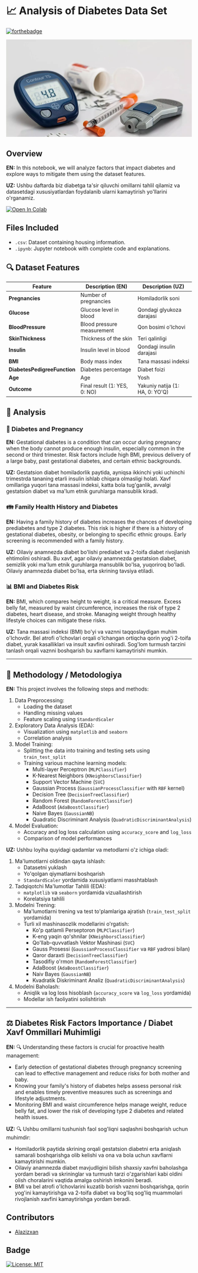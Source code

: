 # 📈 Analysis of Diabetes Data Set

[![forthebadge](https://forthebadge.com/images/badges/made-with-python.svg)](https://www.python.org/)




![Diabetes Risk Factors](diabet.jpg)



## Overview

**EN:** In this notebook, we will analyze factors that impact diabetes and explore ways to mitigate them using the dataset features.

**UZ:** Ushbu daftarda biz diabetga ta'sir qiluvchi omillarni tahlil qilamiz va datasetdagi xususiyatlardan foydalanib ularni kamaytirish yo'llarini o'rganamiz.



[![Open In Colab](https://colab.research.google.com/assets/colab-badge.svg)](https://colab.research.google.com/github/Alazizxan/DIABET-classification-DaTa-Science-)


## Files Included
- `.csv`: Dataset containing housing information.
- `.ipynb`: Jupyter notebook with complete code and explanations.


## 🔍 Dataset Features

| Feature                | Description (EN)                  | Description (UZ)                        |
|------------------------|-----------------------------------|-----------------------------------------|
| **Pregnancies**        | Number of pregnancies             | Homiladorlik soni                       |
| **Glucose**            | Glucose level in blood            | Qondagi glyukoza darajasi               |
| **BloodPressure**      | Blood pressure measurement        | Qon bosimi o'lchovi                     |
| **SkinThickness**      | Thickness of the skin             | Teri qalinligi                          |
| **Insulin**            | Insulin level in blood            | Qondagi insulin darajasi                |
| **BMI**                | Body mass index                   | Tana massasi indeksi                    |
| **DiabetesPedigreeFunction** | Diabetes percentage              | Diabet foizi                             |
| **Age**                | Age                               | Yosh                                    |
| **Outcome**            | Final result (1: YES, 0: NO)      | Yakuniy natija (1: HA, 0: YO'Q)         |

## 📝 Analysis

### 🧩 Diabetes and Pregnancy

**EN:** Gestational diabetes is a condition that can occur during pregnancy when the body cannot produce enough insulin, especially common in the second or third trimester. Risk factors include high BMI, previous delivery of a large baby, past gestational diabetes, and certain ethnic backgrounds.

**UZ:** Gestatsion diabet homiladorlik paytida, ayniqsa ikkinchi yoki uchinchi trimestrda tananing etarli insulin ishlab chiqara olmasligi holati. Xavf omillariga yuqori tana massasi indeksi, katta bola tug'ganlik, avvalgi gestatsion diabet va ma'lum etnik guruhlarga mansublik kiradi.

### 👪 Family Health History and Diabetes

**EN:** Having a family history of diabetes increases the chances of developing prediabetes and type 2 diabetes. This risk is higher if there is a history of gestational diabetes, obesity, or belonging to specific ethnic groups. Early screening is recommended with a family history.

**UZ:** Oilaviy anamnezda diabet bo'lishi prediabet va 2-toifa diabet rivojlanish ehtimolini oshiradi. Bu xavf, agar oilaviy anamnezda gestatsion diabet, semizlik yoki ma'lum etnik guruhlarga mansublik bo'lsa, yuqoriroq bo'ladi. Oilaviy anamnezda diabet bo'lsa, erta skrining tavsiya etiladi.

### 📊 BMI and Diabetes Risk

**EN:** BMI, which compares height to weight, is a critical measure. Excess belly fat, measured by waist circumference, increases the risk of type 2 diabetes, heart disease, and stroke. Managing weight through healthy lifestyle choices can mitigate these risks.

**UZ:** Tana massasi indeksi (BMI) bo'yi va vaznni taqqoslaydigan muhim o'lchovdir. Bel atrofi o'lchovlari orqali o'lchangan ortiqcha qorin yog'i 2-toifa diabet, yurak kasalliklari va insult xavfini oshiradi. Sog'lom turmush tarzini tanlash orqali vaznni boshqarish bu xavflarni kamaytirishi mumkin.

---

## 🚀 Methodology / Metodologiya
**EN:** This project involves the following steps and methods:
1. Data Preprocessing:
   - Loading the dataset
   - Handling missing values
   - Feature scaling using `StandardScaler`
2. Exploratory Data Analysis (EDA):
   - Visualization using `matplotlib` and `seaborn`
   - Correlation analysis
3. Model Training:
   - Splitting the data into training and testing sets using `train_test_split`
   - Training various machine learning models:
     - Multi-layer Perceptron (`MLPClassifier`)
     - K-Nearest Neighbors (`KNeighborsClassifier`)
     - Support Vector Machine (`SVC`)
     - Gaussian Process (`GaussianProcessClassifier` with `RBF` kernel)
     - Decision Tree (`DecisionTreeClassifier`)
     - Random Forest (`RandomForestClassifier`)
     - AdaBoost (`AdaBoostClassifier`)
     - Naive Bayes (`GaussianNB`)
     - Quadratic Discriminant Analysis (`QuadraticDiscriminantAnalysis`)
4. Model Evaluation:
   - Accuracy and log loss calculation using `accuracy_score` and `log_loss`
   - Comparison of model performances

**UZ:** Ushbu loyiha quyidagi qadamlar va metodlarni o'z ichiga oladi:
1. Ma'lumotlarni oldindan qayta ishlash:
   - Datasetni yuklash
   - Yo'qolgan qiymatlarni boshqarish
   - `StandardScaler` yordamida xususiyatlarni masshtablash
2. Tadqiqotchi Ma'lumotlar Tahlili (EDA):
   - `matplotlib` va `seaborn` yordamida vizuallashtirish
   - Korelatsiya tahlili
3. Modelni Trening:
   - Ma'lumotlarni trening va test to'plamlariga ajratish (`train_test_split` yordamida)
   - Turli xil mashinasozlik modellarini o'rgatish:
     - Ko'p qatlamli Perseptoron (`MLPClassifier`)
     - K-eng yaqin qo'shnilar (`KNeighborsClassifier`)
     - Qo'llab-quvvatlash Vektor Mashinasi (`SVC`)
     - Gauss Prosessi (`GaussianProcessClassifier` va `RBF` yadrosi bilan)
     - Qaror daraxti (`DecisionTreeClassifier`)
     - Tasodifiy o'rmon (`RandomForestClassifier`)
     - AdaBoost (`AdaBoostClassifier`)
     - Naiv Bayes (`GaussianNB`)
     - Kvadratik Diskriminant Analiz (`QuadraticDiscriminantAnalysis`)
4. Modelni Baholash:
   - Aniqlik va log loss hisoblash (`accuracy_score` va `log_loss` yordamida)
   - Modellar ish faoliyatini solishtirish

---


## ⚖️ Diabetes Risk Factors Importance / Diabet Xavf Ommillari Muhimligi

**EN:** 🔍 Understanding these factors is crucial for proactive health management:
- Early detection of gestational diabetes through pregnancy screening can lead to effective management and reduce risks for both mother and baby.
- Knowing your family's history of diabetes helps assess personal risk and enables timely preventive measures such as screenings and lifestyle adjustments.
- Monitoring BMI and waist circumference helps manage weight, reduce belly fat, and lower the risk of developing type 2 diabetes and related health issues.

**UZ:** 🔍 Ushbu omillarni tushunish faol sog'liqni saqlashni boshqarish uchun muhimdir:
- Homiladorlik paytida skrining orqali gestatsion diabetni erta aniqlash samarali boshqarishga olib kelishi va ona va bola uchun xavflarni kamaytirishi mumkin.
- Oilaviy anamnezda diabet mavjudligini bilish shaxsiy xavfni baholashga yordam beradi va skrininglar va turmush tarzi o'zgarishlari kabi oldini olish choralarini vaqtida amalga oshirish imkonini beradi.
- BMI va bel atrofi o'lchovlarini kuzatib borish vaznni boshqarishga, qorin yog'ini kamaytirishga va 2-toifa diabet va bog'liq sog'liq muammolari rivojlanish xavfini kamaytirishga yordam beradi.

## Contributors
- [Alazizxan](https://github.com/Alazizxan)

## Badge
[![License: MIT](https://img.shields.io/badge/License-MIT-yellow.svg)](https://opensource.org/licenses/MIT)
